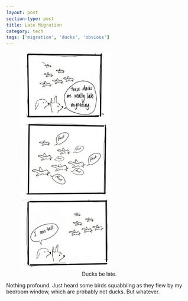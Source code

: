 ```yaml
---
layout: post
section-type: post
title: Late Migration
category: tech
tags: ['migration', 'ducks', 'obvious']
---
```


<figure>
	<img src="/img/2019-02-13/migration.jpg">
	<figcaption align="center">Ducks be late.</figcaption>
</figure>

Nothing profound. Just heard some birds squabbling as they flew by my bedroom window, which are probably not ducks. But whatever.
